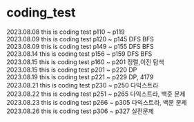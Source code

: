 # coding_test

2023.08.08 this is coding test p110 ~ p119 <br>
2023.08.09 this is coding test p120 ~ p145    DFS BFS <br>
2023.08.09 this is coding test p149 ~ p155    DFS BFS <br>
2023.08.14 this is coding test p156 ~ p159    DFS BFS <br>
2023.08.15 this is coding test p160 ~ p201    정렬,이진 탐색 <br>
2023.08.15 this is coding test p201 ~ p220    DP <br>
2023.08.19 this is coding test p221 ~ p229    DP, 4179 <br>
2023.08.21 this is coding test p230 ~ p250    다익스트라 <br>
2023.08.22 this is coding test p251 ~ p265    다익스트라, 백준 문제 <br>
2023.08.23 this is coding test p266 ~ p305    다익스트라, 백문 문제 <br>
2023.08.26 this is coding test p306 ~ p327    실전문제 <br>